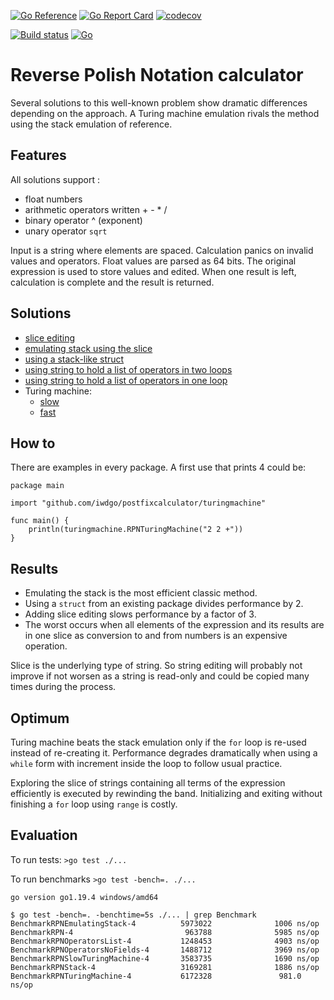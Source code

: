 [![Go Reference](https://pkg.go.dev/badge/github.com/iwdgo/postfixcalculator.svg)](https://pkg.go.dev/github.com/iwdgo/postfixcalculator)
[![Go Report Card](https://goreportcard.com/badge/github.com/iwdgo/postfixcalculator)](https://goreportcard.com/report/github.com/iwdgo/postfixcalculator)
[![codecov](https://codecov.io/gh/iwdgo/postfixcalculator/branch/master/graph/badge.svg)](https://codecov.io/gh/iWdGo/postfixcalculator)

[![Build status](https://ci.appveyor.com/api/projects/status/pnnlu9oovyo71d6q?svg=true)](https://ci.appveyor.com/project/iWdGo/postfixcalculator)
[![Go](https://github.com/iwdgo/postfixcalculator/actions/workflows/go.yml/badge.svg)](https://github.com/iwdgo/postfixcalculator/actions/workflows/go.yml)

# Reverse Polish Notation calculator

Several solutions to this well-known problem show dramatic differences depending on the approach.
A Turing machine emulation rivals the method using the stack emulation of reference.

## Features

All solutions support :
- float numbers
- arithmetic operators written + - * /
- binary operator ^ (exponent)
- unary operator `sqrt`

Input is a string where elements are spaced. Calculation panics on invalid values and operators.
Float values are parsed as 64 bits.
The original expression is used to store values and edited. When one result is left,
calculation is complete and the result is returned.

## Solutions

- [slice editing](https://pkg.go.dev/github.com/iwdgo/postfixcalculator/stack)
- [emulating stack using the slice](https://pkg.go.dev/github.com/iwdgo/postfixcalculator/emulatingstack)
- [using a stack-like struct](https://pkg.go.dev/github.com/iwdgo/postfixcalculator/emulatingstack)
- [using string to hold a list of operators in two loops](https://pkg.go.dev/github.com/iwdgo/postfixcalculator/operatorslist)
- [using string to hold a list of operators in one loop](https://pkg.go.dev/github.com/iwdgo/postfixcalculator/operatorsnofields)
- Turing machine:
  - [slow](https://pkg.go.dev/github.com/iwdgo/postfixcalculator/slowturingmachine)
  - [fast](https://pkg.go.dev/github.com/iwdgo/postfixcalculator/turingmachine)

## How to

There are examples in every package. A first use that prints 4 could be:

```
package main

import "github.com/iwdgo/postfixcalculator/turingmachine"

func main() {
	println(turingmachine.RPNTuringMachine("2 2 +"))
}

```

## Results

- Emulating the stack is the most efficient classic method.
- Using a `struct` from an existing package divides performance by 2.
- Adding slice editing slows performance by a factor of 3.
- The worst occurs when all elements of the expression and its results are in one slice as
conversion to and from numbers is an expensive operation.

Slice is the underlying type of string. So string editing will probably not improve if not worsen 
as a string is read-only and could be copied many times during the process.

## Optimum

Turing machine beats the stack emulation only if the `for` loop is re-used instead of re-creating it.
Performance degrades dramatically when using a `while` form with increment inside the loop to follow usual
practice.

Exploring the slice of strings containing all terms of the expression efficiently is executed by rewinding the band. 
Initializing and exiting without finishing a `for` loop using `range` is costly.

## Evaluation

To run tests: `>go test ./...`

To run benchmarks `>go test -bench=. ./...`

```
go version go1.19.4 windows/amd64

$ go test -bench=. -benchtime=5s ./... | grep Benchmark
BenchmarkRPNEmulatingStack-4          5973022              1006 ns/op
BenchmarkRPN-4                         963788              5985 ns/op
BenchmarkRPNOperatorsList-4           1248453              4903 ns/op
BenchmarkRPNOperatorsNoFields-4       1488712              3969 ns/op
BenchmarkRPNSlowTuringMachine-4       3583735              1690 ns/op
BenchmarkRPNStack-4                   3169281              1886 ns/op
BenchmarkRPNTuringMachine-4           6172328               981.0 ns/op

```
